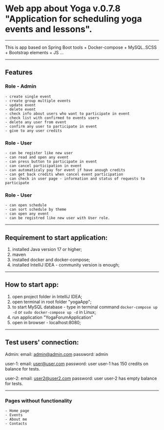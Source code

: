 # Web app about Yoga v.0.7.8 "Application for scheduling yoga events and lessons".
---
This is app based on Spring Boot tools + Docker-compose + MySQL..SCSS + Bootstrap elements + JS ...

---

## Features

### Role - Admin

    - create single event
    - create group multiple events
    - update event
    - delete event
    - check info about users who want to participate in event
    - check list with confirmed to events users
    - delete any user from event
    - confirm any user to participate in event 
    - give to any user credits

### Role - User

    - can be register like new user
    - can read and open any event
    - can press button to participate in event
    - can cancel participation in event
    - can automaticaly pay for event if have anough credits
    - can get back credits when cancel event participation
    - can check in user page - information and status of requests to participate

### Role - User
    
    - can open schedule
    - can sort schedule by theme
    - can open any event
    - can be registred like new user with User role.

---

## Requirement to start application:

1. installed Java version 17 or higher;
2. maven
3. installed docker and docker-compose;
4. installed IntelliJ IDEA - community version is enough;

___

## How to start app:

1. open project folder in IntelliJ IDEA;
2. open terminal in root folder "yogaApp";
3. to start MySQL database - type in terminal command  `docker-compose up -d` or `sudo docker-compose up -d` in Linux;
4. run application "YogaForumApplication"
5. open in browser - localhost:8080;

---

## Test users' connection:

Admin:
   email: admin@admin.com
   password: admin

user-1: 
   email: user@user.com
   password: user
user-1 has 150 credits on balance for tests.

user-2: 
   email: user2@user2.com
   password: user
user-2 has empty balance for tests.

---

### Pages without functionality

    - Home page
    - Events
    - About me
    - Contacts